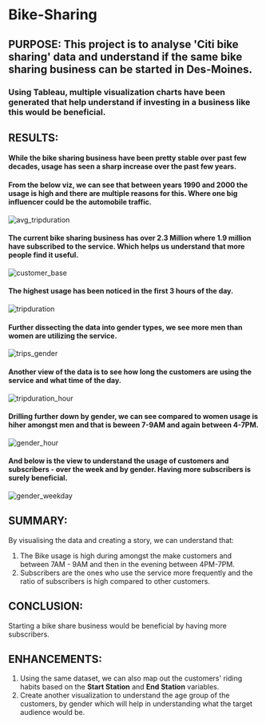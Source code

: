 # Bike-Sharing

## PURPOSE: This project is to analyse 'Citi bike sharing' data and understand if the same bike sharing business can be started in Des-Moines. 

### Using Tableau, multiple visualization charts have been generated that help understand if investing in a business like this would be beneficial.

## RESULTS:

#### While the bike sharing business have been pretty stable over past few decades, usage has seen a sharp increase over the past few years. 

#### From the below viz, we can see that between years 1990 and 2000 the usage is high and there are multiple reasons for this. Where one big influencer could be the automobile traffic.

![avg_tripduration](https://user-images.githubusercontent.com/74985818/120908073-e525f080-c634-11eb-979a-903209695c9d.png)

#### The current bike sharing business has over 2.3 Million where 1.9 million have subscribed to the service. Which helps us understand that more people find it useful.

![customer_base](https://user-images.githubusercontent.com/74985818/120908151-857c1500-c635-11eb-9ba3-1dc746c06cb2.png)

#### The highest usage has been noticed in the first 3 hours of the day.

![tripduration](https://user-images.githubusercontent.com/74985818/120908172-ba886780-c635-11eb-9641-4a6d28bb693f.png)

#### Further dissecting the data into gender types, we see more men than women are utilizing the service.

![trips_gender](https://user-images.githubusercontent.com/74985818/120908184-d855cc80-c635-11eb-9a23-e380e9367c54.png)

#### Another view of the data is to see how long the customers are using the service and what time of the day.

![tripduration_hour](https://user-images.githubusercontent.com/74985818/120908274-73e73d00-c636-11eb-8855-fd3fe3aad223.png)

#### Drilling further down by gender, we can see compared to women usage is hiher amongst men and that is beween 7-9AM and again between 4-7PM.

![gender_hour](https://user-images.githubusercontent.com/74985818/120908325-10a9da80-c637-11eb-9936-a6f4dab7a4c7.png)

#### And below is the view to understand the usage of customers and subscribers - over the week and by gender. Having more subscribers is surely beneficial.

![gender_weekday](https://user-images.githubusercontent.com/74985818/120908352-58c8fd00-c637-11eb-9c0c-54f4a1c6ee23.png)


## SUMMARY:
By visualising the data and creating a story, we can understand that:
1. The Bike usage is high during amongst the make customers and between 7AM - 9AM and then in the evening between 4PM-7PM.
2. Subscribers are the ones who use the service more frequently and the ratio of subscribers is high compared to other customers.

## CONCLUSION:
Starting a bike share business would be beneficial by having more subscribers.

## ENHANCEMENTS:
1. Using the same dataset, we can also map out the customers' riding habits based on the **Start Station** and **End Station** variables.
2. Create another visualization to understand the age group of the customers, by gender which will help in understanding what the target audience would be.


